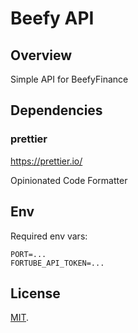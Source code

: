 # Beefy API

## Overview

Simple API for BeefyFinance

## Dependencies

### prettier

https://prettier.io/

Opinionated Code Formatter

## Env

Required env vars:

```
PORT=...
FORTUBE_API_TOKEN=...
```

## License

[MIT](LICENSE).